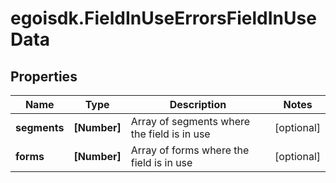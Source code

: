 # egoisdk.FieldInUseErrorsFieldInUseData

## Properties

Name | Type | Description | Notes
------------ | ------------- | ------------- | -------------
**segments** | **[Number]** | Array of segments where the field is in use | [optional] 
**forms** | **[Number]** | Array of forms where the field is in use | [optional] 


